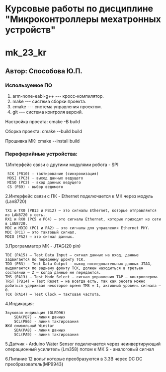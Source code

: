 # Курсовые работы по дисциплине "Микроконтроллеры мехатронных устройств"
# mk_23_kr
## Автор: Способова Ю.П.
### Используемое ПО
1. arm-none-eabi-g++ --- кросс-компилятор.
1. make --- система сборки проекта.
1. cmake --- система управления проектом.
1. git --- система контроля версий.

Настройка проекта:
     cmake -B build

Сборка проекта:
    cmake --build build

Прошивка МК:
    cmake --install build


 ### Переферийные устройства:
 1.Интерфейс связи с другими модулями робота - SPI  

     SCK (PB10) - тактирование (синхронизация)
     MOSI (PC3) - выход данных ведущего
     MISO (PC2) - вход данных ведущего 
     CS (PB9) - выбор ведомого

 2.Интерфейс связи с ПК - Ethernet подключается к МК через модуль (Lan8720)

    TX1 и TX0 (PB13 и PB12) – это сигналы Ethernet, которые отправляются из LAN8720 в сеть.
    RX1 и RX0 (PC5 и PC4) – это сигналы Ethernet, которые приходят из сети в LAN8720.
    MDC и MDIO (PC1 и PA2) – это сигналы для управления Ethernet PHY. 
    MDC (PC1) – это тактовый сигнал. 
    MDIO (PA2) – это сигнал данных.

 3.Программатор МК - JTAG(20 pin)
    
    TDI (PA15) — Test Data Input — сигнал данных на вход, данные задвигаются по переднему фронту TCK.
    TDO (PB3) — Test Data Output — выход последовательных данных JTAG, выдвигаются по заднему фронту TCK, должен находиться в третьем состоянии — Z — когда данные не передаются.
    TMS (PA13) — Test Mode Select — сигнал управления TAP — контроллером.
    TRST (PB14) — Test Reset — не всегда есть, так как ресета можно добиться удерживая некоторое время TMS = 1, активный уровень сигнала — 0.
    TCK (PA14) — Test Clock — тактовая частота.

 4.Индикация: 

    Звуковая индикация (OLED96) 
        SDA(PB7) - линия данных 
        SCL(PB6) - линия тактирования 
    ЖКИ символьный Winstar
        SDA(PA8) - линия данных
        SCL(PA9) - линия тактирования

 5.Датчик - Arduino Water Sensor подключается через неинвертирующий операционный усилитель (Lm358) потом к МК
    S - аналоговый сигнал

 6.Питание 12 вольт которые преобразуются в 3.3В черес DC DC преобразователь(MP9943)   
    





